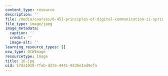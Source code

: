 ```yaml
---
content_type: resource
description: ''
file: /media/courses/6-451-principles-of-digital-communication-ii-spring-2005/57da10187fabd27e44419335e1ad9efa_16.jpg
file_type: image/jpeg
image_metadata:
  caption: ''
  credit: ''
  image-alt: ''
learning_resource_types: []
ocw_type: OCWImage
resourcetype: Image
title: 16.jpg
uid: 57da1018-7fab-d27e-4441-9335e1ad9efa
---
```

